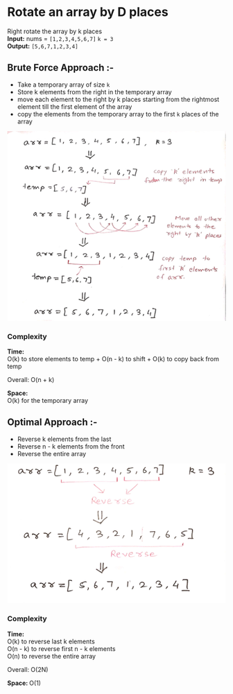 # Rotate an array by D places

Right rotate the array by k places <br>
<b>Input:</b> nums = ```[1,2,3,4,5,6,7]```  ```k = 3``` <br>
<b>Output:</b> ```[5,6,7,1,2,3,4]```

## Brute Force Approach :-

* Take a temporary array of size ```k```
* Store k elements from the right in the temporary array
* move each element to the right by k places starting from the rightmost element till the first element of the array
* copy the elements from the temporary array to the first ```k``` places of the array

![Brute force](image.jpg)


### Complexity

<strong>Time: </strong> <br>
O(k) to store elements to temp + O(n - k) to shift + O(k) to copy back from temp

Overall: O(n + k)

<strong>Space: </strong> <br>
O(k) for the temporary array

## Optimal Approach :-

* Reverse k elements from the last
* Reverse n - k elements from the front
* Reverse the entire array

![Optimal](image-1.jpg)

### Complexity

<strong>Time: </strong> <br>
O(k) to reverse last k elements <br>
O(n - k) to reverse first n - k elements <br>
O(n) to reverse the entire array

Overall:  O(2N)

<strong>Space: </strong> O(1)